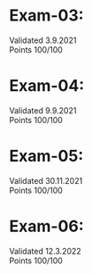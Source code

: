 # Exam-03:
Validated 3.9.2021\
Points 100/100
# Exam-04:
Validated 9.9.2021\
Points 100/100
# Exam-05:
Validated 30.11.2021\
Points 100/100
# Exam-06:
Validated 12.3.2022\
Points 100/100

